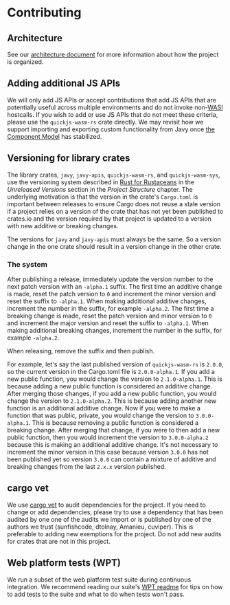 # Contributing

## Architecture

See our [architecture document](contributing-architecture.md) for more information about how the project is organized.

## Adding additional JS APIs

We will only add JS APIs or accept contributions that add JS APIs that are potentially useful across multiple environments and do not invoke non-[WASI](https://wasi.dev/) hostcalls. If you wish to add or use JS APIs that do not meet these criteria, please use the `quickjs-wasm-rs` crate directly. We may revisit how we support importing and exporting custom functionality from Javy once [the Component Model](https://github.com/WebAssembly/component-model) has stabilized.

## Versioning for library crates

The library crates, `javy`, `javy-apis`, `quickjs-wasm-rs`, and `quickjs-wasm-sys`, use the versioning system described in [Rust for Rustaceans](https://rust-for-rustaceans.com/) in the _Unreleased Versions_ section in the _Project Structure_ chapter. The underlying motivation is that the version in the crate's `Cargo.toml` is important between releases to ensure Cargo does not reuse a stale version if a project relies on a version of the crate that has not yet been published to crates.io and the version required by that project is updated to a version with new additive or breaking changes.

The versions for `javy` and `javy-apis` must always be the same. So a version change in the one crate should result in a version change in the other crate.

### The system

After publishing a release, immediately update the version number to the next patch version with an `-alpha.1` suffix. The first time an additive change is made, reset the patch version to `0` and increment the minor version and reset the suffix to `-alpha.1`. When making additional additive changes, increment the number in the suffix, for example `-alpha.2`. The first time a breaking change is made, reset the patch version and minor version to `0` and increment the major version and reset the suffix to `-alpha.1`. When making additional breaking changes, increment the number in the suffix, for example `-alpha.2`.

When releasing, remove the suffix and then publish.

For example, let's say the last published version of `quickjs-wasm-rs` is `2.0.0`, so the current version in the Cargo.toml file is `2.0.0-alpha.1`. If you add a new public function, you would change the version to `2.1.0-alpha.1`. This is because adding a new public function is considered an additive change. After merging those changes, if you add a new public function, you would change the version to `2.1.0-alpha.2`. This is because adding another new function is an additional additive change. Now if you were to make a function that was public, private, you would change the version to `3.0.0-alpha.1`. This is because removing a public function is considered a breaking change. After merging that change, if you were to then add a new public function, then you would increment the version to `3.0.0-alpha.2` because this is making an additional additive change. It's not necessary to increment the minor version in this case because version `3.0.0` has not been published yet so version `3.0.0` can contain a mixture of additive and breaking changes from the last `2.x.x` version published.

## cargo vet

We use [cargo vet](https://mozilla.github.io/cargo-vet/) to audit dependencies for the project. If you need to change or add dependencies, please try to use a dependency that has been audited by one one of the audits we import or is published by one of the authors we trust (sunfishcode, dtolnay, Amanieu, cuviper). This is preferable to adding new exemptions for the project. Do not add new audits for crates that are not in this project.

## Web platform tests (WPT)

We run a subset of the web platform test suite during continuous integration. We recommend reading our suite's [WPT readme](../wpt/README.md) for tips on how to add tests to the suite and what to do when tests won't pass.

